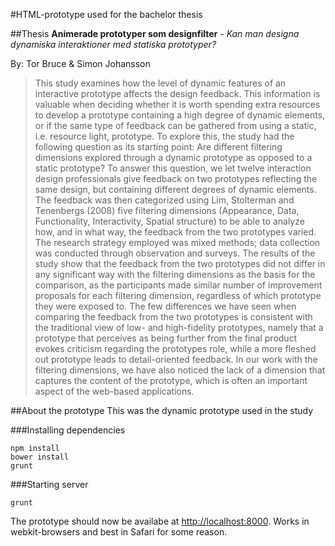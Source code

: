 #HTML-prototype used for the bachelor thesis

##Thesis
**Animerade prototyper som designfilter** - 
*Kan man designa dynamiska interaktioner med statiska prototyper?*

By: Tor Bruce & Simon Johansson

>This study examines how the level of dynamic features of an interactive prototype affects the design feedback. This information is valuable when deciding whether it is worth spending extra resources to develop a prototype containing a high degree of dynamic elements, or if the same type of feedback can be gathered from using a static, i.e. resource light, prototype. To explore this, the study had the following question as its starting point: Are different filtering dimensions explored through a dynamic prototype as opposed to a static prototype? To answer this question, we let twelve interaction design professionals give feedback on two prototypes reflecting the same design, but containing different degrees of dynamic elements. The feedback was then categorized using Lim, Stolterman and Tenenbergs (2008) five filtering dimensions (Appearance, Data, Functionality, Interactivity, Spatial structure) to be able to analyze how, and in what way, the feedback from the two prototypes varied. The research strategy employed was mixed methods; data collection was conducted through
observation and surveys. The results of the study show that the feedback from the two prototypes did not differ in any significant way with the filtering dimensions as the basis for the comparison, as the participants made similar number of improvement proposals for each filtering dimension, regardless of which prototype they were exposed to. The few differences we have seen when comparing the feedback from the two prototypes is consistent with the traditional view of low- and high-fidelity prototypes, namely that a prototype that perceives as being further from the final product evokes criticism regarding the prototypes role, while a more fleshed out prototype leads to detail-oriented feedback. In our work with the filtering dimensions, we have also noticed the lack of a dimension that captures the content of the prototype, which is often an important aspect of the web-based applications.

##About the prototype
This was the dynamic prototype used in the study

###Installing dependencies

```
npm install
bower install
grunt
```

###Starting server

```
grunt
```
The prototype should now be availabe at [http://localhost:8000](http://localhost:8000). Works in webkit-browsers and best in Safari for some reason.
